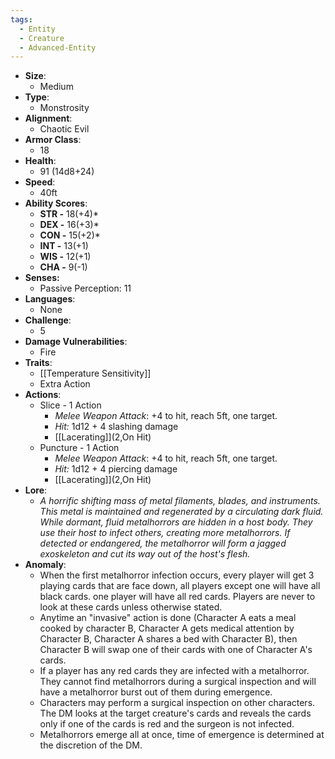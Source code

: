 ```yaml
---
tags:
  - Entity
  - Creature
  - Advanced-Entity
---
```

- **Size**:
	- Medium
- **Type**:
	- Monstrosity
- **Alignment**:
	- Chaotic Evil
- **Armor Class**:
	- 18
- **Health**:
	- 91 (14d8+24)
- **Speed**:
	- 40ft
- **Ability Scores**:
	- **STR -** 18(+4)*
	- **DEX -** 16(+3)*
	- **CON -** 15(+2)*
	- **INT -** 13(+1)
	- **WIS -** 12(+1)
	- **CHA -** 9(-1)
- **Senses:**
	- Passive Perception: 11
- **Languages**:
	- None
- **Challenge**:
	- 5
- **Damage Vulnerabilities**:
	- Fire
- **Traits**:
	- [[Temperature Sensitivity]]
	- Extra Action
- **Actions**:
	- Slice - 1 Action
		- _Melee Weapon Attack_: +4 to hit, reach 5ft, one target.
		- _Hit:_ 1d12 + 4 slashing damage
		- [[Lacerating]](2,On Hit)
	- Puncture - 1 Action
		- _Melee Weapon Attack_: +4 to hit,  reach 5ft, one target.
		- _Hit:_ 1d12 + 4 piercing damage
		- [[Lacerating]](2,On Hit)
- **Lore**:
	- *A horrific shifting mass of metal filaments, blades, and instruments. This metal is maintained and regenerated by a circulating dark fluid. While dormant, fluid metalhorrors are hidden in a host body. They use their host to infect others, creating more metalhorrors. If detected or endangered, the metalhorror will form a jagged exoskeleton and cut its way out of the host's flesh.*  
- **Anomaly**:
	- When the first metalhorror infection occurs, every player will get 3 playing cards that are face down, all players except one will have all black cards. one player will have all red cards. Players are never to look at these cards unless otherwise stated.
	- Anytime an "invasive" action is done (Character A eats a meal cooked by character B, Character A gets medical attention by Character B, Character A shares a bed with Character B), then Character B will swap one of their cards with one of Character A's cards.
	- If a player has any red cards they are infected with a metalhorror. They cannot find metalhorrors during a surgical inspection and will have a metalhorror burst out of them during emergence.
	- Characters may perform a surgical inspection on other characters. The DM looks at the target creature's cards and reveals the cards only if one of the cards is red and the surgeon is not infected.
	- Metalhorrors emerge all at once, time of emergence is determined at the discretion of the DM.